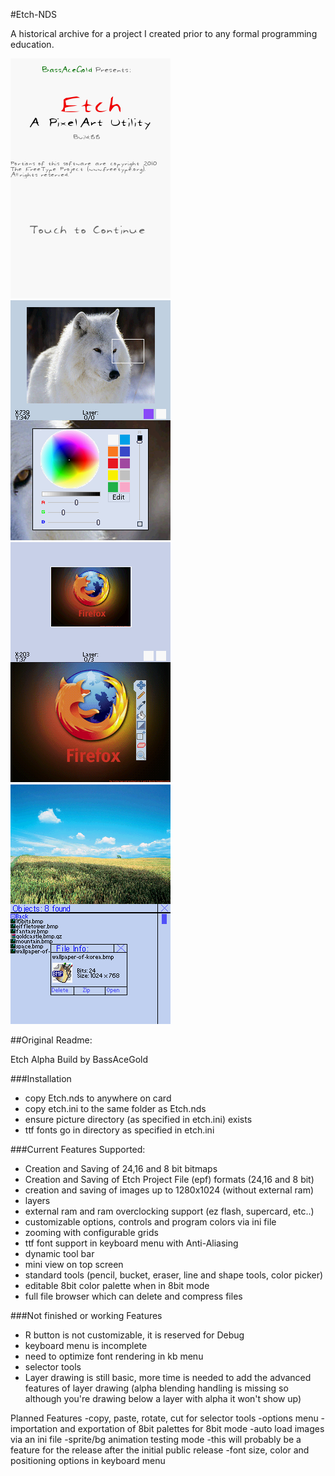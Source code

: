 #Etch-NDS

A historical archive for a project I created prior to any formal programming education.

![Alt text](/screenshots/etchtitle2.png?raw=true "Etch Title")
![Alt text](/screenshots/colorselector3.png?raw=true "16/24 bit color selector")
![Alt text](/screenshots/toolbarpic.png?raw=true "Toolbar")
![Alt text](/screenshots/fbfinaletch.png?raw=true "Filebrowser")


##Original Readme:

Etch Alpha Build by BassAceGold

###Installation
- copy Etch.nds to anywhere on card
- copy etch.ini to the same folder as Etch.nds
- ensure picture directory (as specified in etch.ini) exists
- ttf fonts go in directory as specified in etch.ini

###Current Features Supported:
- Creation and Saving of 24,16 and 8 bit bitmaps
- Creation and Saving of Etch Project File (epf) formats (24,16 and 8 bit)
- creation and saving of images up to 1280x1024 (without external ram)
- layers
- external ram and ram overclocking support (ez flash, supercard, etc..)
- customizable options, controls and program colors via ini file
- zooming with configurable grids
- ttf font support in keyboard menu with Anti-Aliasing
- dynamic tool bar
- mini view on top screen
- standard tools (pencil, bucket, eraser, line and shape tools, color picker)
- editable 8bit color palette when in 8bit mode
- full file browser which can delete and compress files

###Not finished or working Features
- R button is not customizable, it is reserved for Debug
- keyboard menu is incomplete
- need to optimize font rendering in kb menu
- selector tools
- Layer drawing is still basic, more time is needed to add the advanced features of layer drawing (alpha blending handling is missing so although you're drawing below a layer with alpha it won't show up)

Planned Features
-copy, paste, rotate, cut for selector tools
-options menu
-importation and exportation of 8bit palettes for 8bit mode
-auto load images via an ini file
-sprite/bg animation testing mode -this will probably be a feature for the release after the initial public release
-font size, color and positioning options in keyboard menu
 

 
